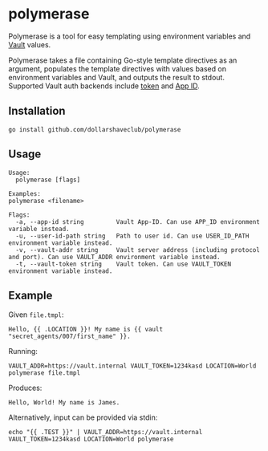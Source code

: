 # polymerase

Polymerase is a tool for easy templating using environment variables and [Vault](https://www.vaultproject.io) values.

Polymerase takes a file containing Go-style template directives as an argument, populates the template directives with values based on environment variables and Vault, and outputs the result to stdout. Supported Vault auth backends include [token](https://www.vaultproject.io/docs/auth/token.html) and [App ID](https://www.vaultproject.io/docs/auth/app-id.html).

## Installation

```
go install github.com/dollarshaveclub/polymerase
```

## Usage

```
Usage:
  polymerase [flags]

Examples:
polymerase <filename>

Flags:
  -a, --app-id string         Vault App-ID. Can use APP_ID environment variable instead.
  -u, --user-id-path string   Path to user id. Can use USER_ID_PATH environment variable instead.
  -v, --vault-addr string     Vault server address (including protocol and port). Can use VAULT_ADDR environment variable instead.
  -t, --vault-token string    Vault token. Can use VAULT_TOKEN environment variable instead.
```

## Example


Given `file.tmpl`:

```
Hello, {{ .LOCATION }}! My name is {{ vault "secret_agents/007/first_name" }}.
```

Running:

```
VAULT_ADDR=https://vault.internal VAULT_TOKEN=1234kasd LOCATION=World polymerase file.tmpl
```

Produces:

```
Hello, World! My name is James.
```

Alternatively, input can be provided via stdin:

```
echo "{{ .TEST }}" | VAULT_ADDR=https://vault.internal VAULT_TOKEN=1234kasd LOCATION=World polymerase
```

